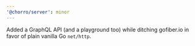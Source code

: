 ```yaml
---
'@chorro/server': minor
---
```


Added a GraphQL API (and a playground too) while ditching gofiber.io in favor of
plain vanilla Go `net/http`.
